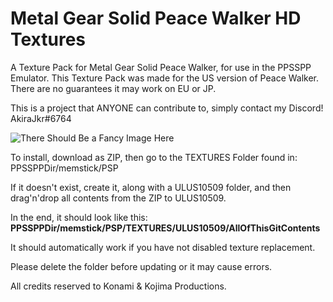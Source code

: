 # Metal Gear Solid Peace Walker HD Textures
A Texture Pack for Metal Gear Solid Peace Walker, for use in the PPSSPP Emulator.
This Texture Pack was made for the US version of Peace Walker. There are no guarantees it may work on EU or JP.

This is a project that ANYONE can contribute to, simply contact my Discord! AkiraJkr#6764

![There Should Be a Fancy Image Here](https://i.imgur.com/ZHzzqeI.png)

To install, download as ZIP, then go to the TEXTURES Folder found in:
PPSSPPDir/memstick/PSP

If it doesn't exist, create it, along with a ULUS10509 folder, and then drag'n'drop all contents from the ZIP to ULUS10509.

In the end, it should look like this: **PPSSPPDir/memstick/PSP/TEXTURES/ULUS10509/AllOfThisGitContents**

It should automatically work if you have not disabled texture replacement.

Please delete the folder before updating or it may cause errors.

All credits reserved to Konami & Kojima Productions.
